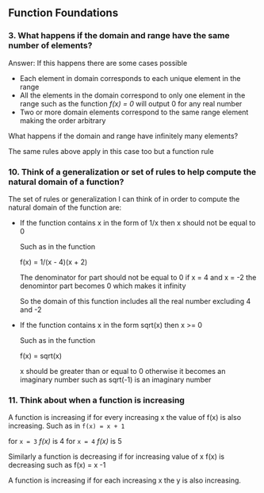 ## Function Foundations

### 3. What happens if the domain and range have the same number of elements?

Answer: If this happens there are some cases possible 

- Each element in domain corresponds to each unique element in the range
- All the elements in the domain correspond to only one element in the range such as the function *f(x) = 0* will output 0 for any real number
- Two or more domain elements correspond to the same range element making the order arbitrary

What happens if the domain and range have infinitely many elements?

The same rules above apply in this case too but a function rule


### 10. Think of a generalization or set of rules to help compute the natural domain of a function?

The set of rules or generalization I can think of in order to compute the natural domain of the function are:

-	If the function contains x in the form of 1/x then x should not be equal to 0

	Such as in the function 

	f(x) = 1/(x - 4)(x + 2)

	The denominator for part should not be equal to 0
	if x = 4 and x = -2 the denomintor part becomes 0 which makes it infinity

	So the domain of this function includes all the real number excluding 4 and -2

-	If the function contains x in the form sqrt(x) then x >= 0

	Such as in the function 

	f(x) = sqrt(x)

	x should be greater than or equal to 0 otherwise it becomes an imaginary number such as sqrt(-1) is an imaginary number

### 11. Think about when a function is increasing

A function is increasing if for every increasing x the value of f(x) is also increasing.
Such as in `f(x) = x + 1`

for `x = 3` *f(x)* is 4
for `x = 4` *f(x)* is 5

Similarly a function is decreasing if for increasing value of x f(x) is decreasing such as f(x) = x -1


A function is increasing if for each increasing x the y is also increasing. 
